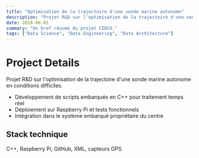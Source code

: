 ```yaml
---
title: "Optimisation de la trajectoire d'une sonde marine autonome"
description: "Projet R&D sur l'optimisation de la trajectoire d'une sonde marine autonome en conditions difficiles."
date: 2018-06-01
summary: "Un bref résumé du projet CIDCO."
tags: ["Data Science", "Data Engineering", "Data Architecture"]
---
```


# Project Details

Projet R&D sur l'optimisation de la trajectoire d'une sonde marine autonome en conditions difficiles.
*   Développement de scripts embarqués en C++ pour traitement temps réel
*   Déploiement sur Raspberry Pi et tests fonctionnels
*   Intégration dans le système embarqué propriétaire du centre

## Stack technique
C++, Raspberry Pi, GitHub, XML, capteurs GPS